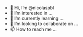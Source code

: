 - 👋 Hi, I’m @nicolaspbl
- 👀 I’m interested in ...
- 🌱 I’m currently learning ...
- 💞️ I’m looking to collaborate on ...
- 📫 How to reach me ...

<!---
nicolaspbl/nicolaspbl is a ✨ special ✨ repository because its `README.md` (this file) appears on your GitHub profile.
You can click the Preview link to take a look at your changes.
--->
